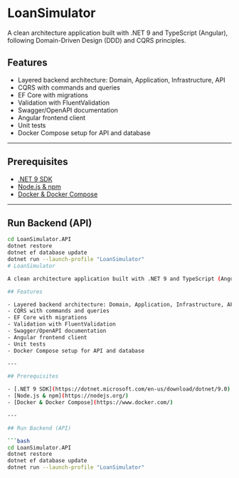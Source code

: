 # LoanSimulator

A clean architecture application built with .NET 9 and TypeScript (Angular), following Domain-Driven Design (DDD) and CQRS principles.

## Features

- Layered backend architecture: Domain, Application, Infrastructure, API  
- CQRS with commands and queries  
- EF Core with migrations  
- Validation with FluentValidation  
- Swagger/OpenAPI documentation  
- Angular frontend client  
- Unit tests  
- Docker Compose setup for API and database  

---

## Prerequisites

- [.NET 9 SDK](https://dotnet.microsoft.com/en-us/download/dotnet/9.0)  
- [Node.js & npm](https://nodejs.org/)  
- [Docker & Docker Compose](https://www.docker.com/)  

---

## Run Backend (API)

```bash
cd LoanSimulator.API
dotnet restore
dotnet ef database update
dotnet run --launch-profile "LoanSimulator"
# LoanSimulator

A clean architecture application built with .NET 9 and TypeScript (Angular), following Domain-Driven Design (DDD) and CQRS principles.

## Features

- Layered backend architecture: Domain, Application, Infrastructure, API  
- CQRS with commands and queries  
- EF Core with migrations  
- Validation with FluentValidation  
- Swagger/OpenAPI documentation  
- Angular frontend client  
- Unit tests  
- Docker Compose setup for API and database  

---

## Prerequisites

- [.NET 9 SDK](https://dotnet.microsoft.com/en-us/download/dotnet/9.0)  
- [Node.js & npm](https://nodejs.org/)  
- [Docker & Docker Compose](https://www.docker.com/)  

---

## Run Backend (API)

```bash
cd LoanSimulator.API
dotnet restore
dotnet ef database update
dotnet run --launch-profile "LoanSimulator"
